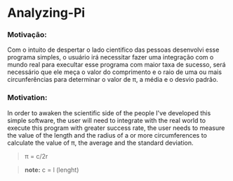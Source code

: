 # Analyzing-Pi

### Motivação:
Com o intuito de despertar o lado cientifico das pessoas desenvolvi esse programa simples, o usuário irá necessitar fazer uma integração com o mundo real para execultar esse programa com maior taxa de sucesso, será necessário que ele meça o valor do comprimento e o raio de uma ou mais circunferências para determinar o valor de  π, a média e o desvio padrão. 

### Motivation:
In order to awaken the scientific side of the people I've developed this simple software, the user will need to integrate with the real world to execute this program with greater success rate, the user needs to measure the value of the length and the radius of a or more circumferences to calculate the value of π, the average and the standard deviation.

> π = c/2r 

>**note:** c = l (lenght)

